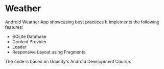 # Weather
Android Weather App showcasing best practices
It implements the following features:
- SQLite Database
- Content Provider
- Loader
- Responsive Layout using Fragments

The code is based on Udacity's Android Development Course.
